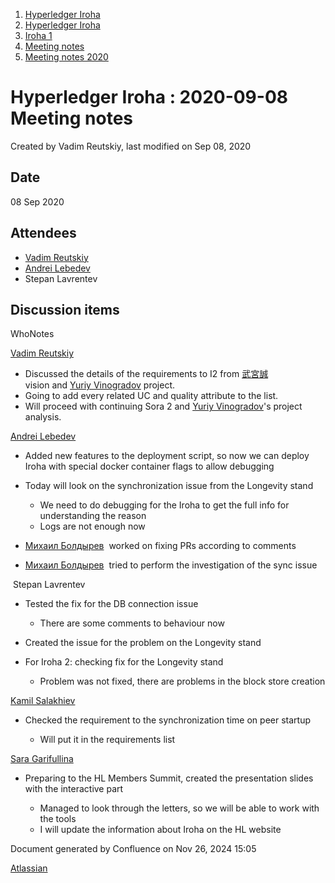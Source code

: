 1. [Hyperledger Iroha](index.html)
2. [Hyperledger Iroha](Hyperledger-Iroha_20873224.html)
3. [Iroha 1](Iroha-1_21015959.html)
4. [Meeting notes](Meeting-notes_21016018.html)
5. [Meeting notes 2020](Meeting-notes-2020_21016022.html)

# Hyperledger Iroha : 2020-09-08 Meeting notes

Created by Vadim Reutskiy, last modified on Sep 08, 2020

## Date

08 Sep 2020

## Attendees

- [Vadim Reutskiy](https://lf-hyperledger.atlassian.net/wiki/people/5b8d04b72786fb2bf79a7405?ref=confluence)
- [Andrei Lebedev](https://lf-hyperledger.atlassian.net/wiki/people/557058:c02f1b3d-42e6-4519-ba84-2d0476dccbc9?ref=confluence)
- Stepan Lavrentev

## Discussion items

WhoNotes

[Vadim Reutskiy](https://lf-hyperledger.atlassian.net/wiki/people/5b8d04b72786fb2bf79a7405?ref=confluence)

- Discussed the details of the requirements to I2 from [武宮誠](https://lf-hyperledger.atlassian.net/wiki/people/557058:12c320e6-5d17-404f-b20e-bfa5721ae960?ref=confluence)  vision and [Yuriy Vinogradov](https://lf-hyperledger.atlassian.net/wiki/people/557058:0b85dbf9-2cc9-4bee-a3a0-2815e5bb51eb?ref=confluence) project.
- Going to add every related UC and quality attribute to the list.
- Will proceed with continuing Sora 2 and [Yuriy Vinogradov](https://lf-hyperledger.atlassian.net/wiki/people/557058:0b85dbf9-2cc9-4bee-a3a0-2815e5bb51eb?ref=confluence)'s project analysis.

[Andrei Lebedev](https://lf-hyperledger.atlassian.net/wiki/people/557058:c02f1b3d-42e6-4519-ba84-2d0476dccbc9?ref=confluence)

- Added new features to the deployment script, so now we can deploy Iroha with special docker container flags to allow debugging
- Today will look on the synchronization issue from the Longevity stand
  
  - We need to do debugging for the Iroha to get the full info for understanding the reason
  - Logs are not enough now
- [Михаил Болдырев](https://lf-hyperledger.atlassian.net/wiki/people/557058:584193b8-9303-4b5a-8cb3-8153294c8cc2?ref=confluence)  worked on fixing PRs according to comments
- [Михаил Болдырев](https://lf-hyperledger.atlassian.net/wiki/people/557058:584193b8-9303-4b5a-8cb3-8153294c8cc2?ref=confluence)  tried to perform the investigation of the sync issue

 Stepan Lavrentev

- Tested the fix for the DB connection issue
  
  - There are some comments to behaviour now
- Created the issue for the problem on the Longevity stand
- For Iroha 2: checking fix for the Longevity stand
  
  - Problem was not fixed, there are problems in the block store creation

[Kamil Salakhiev](https://lf-hyperledger.atlassian.net/wiki/people/557058:07723e0b-a027-4cc4-ad6d-324e41cccb4d?ref=confluence)

- Checked the requirement to the synchronization time on peer startup
  
  - Will put it in the requirements list

[Sara Garifullina](https://lf-hyperledger.atlassian.net/wiki/people/5b6c115b2c9bd83c03707f95?ref=confluence)

- Preparing to the HL Members Summit, created the presentation slides with the interactive part
  
  - Managed to look through the letters, so we will be able to work with the tools
  - I will update the information about Iroha on the HL website

Document generated by Confluence on Nov 26, 2024 15:05

[Atlassian](http://www.atlassian.com/)
